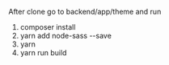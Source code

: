 After clone go to backend/app/theme and run
1. composer install
2. yarn add node-sass --save
3. yarn
4. yarn run build